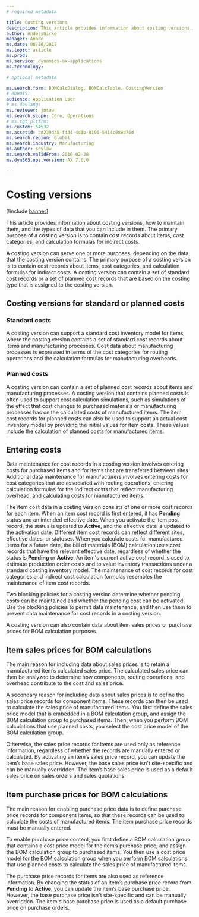 ```yaml
---
# required metadata

title: Costing versions
description: This article provides information about costing versions, how to maintain them, and the types of data that you can include in them. The primary purpose of a costing version is to contain cost records about items, cost categories, and calculation formulas for indirect costs.
author: AndersGirke
manager: AnnBe
ms.date: 06/20/2017
ms.topic: article
ms.prod: 
ms.service: dynamics-ax-applications
ms.technology: 

# optional metadata

ms.search.form: BOMCalcDialog, BOMCalcTable, CostingVersion
# ROBOTS: 
audience: Application User
# ms.devlang: 
ms.reviewer: josaw
ms.search.scope: Core, Operations
# ms.tgt_pltfrm: 
ms.custom: 54532
ms.assetid: cd239da5-f434-4d1b-8196-5414c888d76d
ms.search.region: Global
ms.search.industry: Manufacturing
ms.author: shylaw
ms.search.validFrom: 2016-02-28
ms.dyn365.ops.version: AX 7.0.0

---
```


# Costing versions

[!include [banner](../includes/banner.md)]

This article provides information about costing versions, how to maintain them, and the types of data that you can include in them. The primary purpose of a costing version is to contain cost records about items, cost categories, and calculation formulas for indirect costs.

A costing version can serve one or more purposes, depending on the data that the costing version contains. The primary purpose of a costing version is to contain cost records about items, cost categories, and calculation formulas for indirect costs. A costing version can contain a set of standard cost records or a set of planned cost records that are based on the costing type that is assigned to the costing version.

## Costing versions for standard or planned costs
### Standard costs

A costing version can support a standard cost inventory model for items, where the costing version contains a set of standard cost records about items and manufacturing processes. Cost data about manufacturing processes is expressed in terms of the cost categories for routing operations and the calculation formulas for manufacturing overheads.

### Planned costs

A costing version can contain a set of planned cost records about items and manufacturing processes. A costing version that contains planned costs is often used to support cost calculation simulations, such as simulations of the effect that cost changes to purchased materials or manufacturing processes has on the calculated costs of manufactured items. The item cost records for planned costs can also be used to support an actual cost inventory model by providing the initial values for item costs. These values include the calculation of planned costs for manufactured items.

## Entering costs
Data maintenance for cost records in a costing version involves entering costs for purchased items and for items that are transferred between sites. Additional data maintenance for manufacturers involves entering costs for cost categories that are associated with routing operations, entering calculation formulas for the indirect costs that reflect manufacturing overhead, and calculating costs for manufactured items. 

The item cost data in a costing version consists of one or more cost records for each item. When an item cost record is first entered, it has **Pending** status and an intended effective date. When you activate the item cost record, the status is updated to **Active**, and the effective date is updated to the activation date. Different item cost records can reflect different sites, effective dates, or statuses. When you calculate costs for manufactured items for a future date, the bill of materials (BOM) calculation uses cost records that have the relevant effective date, regardless of whether the status is **Pending** or **Active**. An item's current active cost record is used to estimate production order costs and to value inventory transactions under a standard costing inventory model. The maintenance of cost records for cost categories and indirect cost calculation formulas resembles the maintenance of item cost records. 

Two blocking policies for a costing version determine whether pending costs can be maintained and whether the pending cost can be activated. Use the blocking policies to permit data maintenance, and then use them to prevent data maintenance for cost records in a costing version. 

A costing version can also contain data about item sales prices or purchase prices for BOM calculation purposes.

## Item sales prices for BOM calculations
The main reason for including data about sales prices is to retain a manufactured item’s calculated sales price. The calculated sales price can then be analyzed to determine how components, routing operations, and overhead contribute to the cost and sales price. 

A secondary reason for including data about sales prices is to define the sales price records for component items. These records can then be used to calculate the sales price of manufactured items. You first define the sales price model that is embedded in a BOM calculation group, and assign the BOM calculation group to purchased items. Then, when you perform BOM calculations that use planned costs, you select the cost price model of the BOM calculation group. 

Otherwise, the sales price records for items are used only as reference information, regardless of whether the records are manually entered or calculated. By activating an item’s sales price record, you can update the item’s base sales price. However, the base sales price isn't site-specific and can be manually overridden. The item’s base sales price is used as a default sales price on sales orders and sales quotations.

## Item purchase prices for BOM calculations
The main reason for enabling purchase price data is to define purchase price records for component items, so that these records can be used to calculate the costs of manufactured items. The item purchase price records must be manually entered. 

To enable purchase price content, you first define a BOM calculation group that contains a cost price model for the item’s purchase price, and assign the BOM calculation group to purchased items. You then use a cost price model for the BOM calculation group when you perform BOM calculations that use planned costs to calculate the sales price of manufactured items. 

The purchase price records for items are also used as reference information. By changing the status of an item’s purchase price record from **Pending** to **Active**, you can update the item’s base purchase price. However, the base purchase price isn't site-specific and can be manually overridden. The item's base purchase price is used as a default purchase price on purchase orders.



